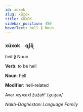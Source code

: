 ```yaml
---
id: xüxok
slug: xüxok
title: XÜXOK
sidebar_position: 450
hoverText: hell § Noun
---
```


### xüxok&emsp;<span kind="abugida">ɋʄɋ̑</span>

*hell* **§** Noun

**Verb**: to be hell

**Noun**: hell

**Modifier**: hell-related

Avar жужахӏ žužaḥʳ /ʒuʒaʜ/

*Nakh-Daghestani Language Family*